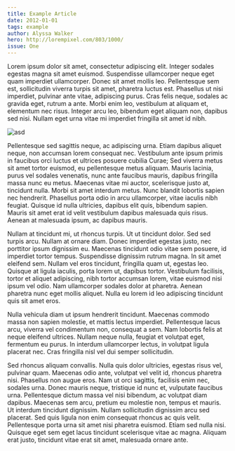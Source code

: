 ```yaml
---
title: Example Article
date: 2012-01-01
tags: example
author: Alyssa Walker
hero: http://lorempixel.com/803/1000/
issue: One
---
```


Lorem ipsum dolor sit amet, consectetur adipiscing elit. Integer sodales egestas magna sit amet euismod. Suspendisse ullamcorper neque eget quam imperdiet ullamcorper. Donec sit amet mollis leo. Pellentesque sem est, sollicitudin viverra turpis sit amet, pharetra luctus est. Phasellus ut nisi imperdiet, pulvinar ante vitae, adipiscing purus. Cras felis neque, sodales ac gravida eget, rutrum a ante. Morbi enim leo, vestibulum at aliquam et, elementum nec risus. Integer arcu leo, bibendum eget aliquam non, dapibus sed nisi. Nullam eget urna vitae mi imperdiet fringilla sit amet id nibh.

![asd](http://lorempixel.com/1200/700/)

Pellentesque sed sagittis neque, ac adipiscing urna. Etiam dapibus aliquet neque, non accumsan lorem consequat nec. Vestibulum ante ipsum primis in faucibus orci luctus et ultrices posuere cubilia Curae; Sed viverra metus sit amet tortor euismod, eu pellentesque metus aliquam. Mauris lacinia, purus vel sodales venenatis, nunc ante faucibus mauris, dapibus fringilla massa nunc eu metus. Maecenas vitae mi auctor, scelerisque justo at, tincidunt nulla. Morbi sit amet interdum metus. Nunc blandit lobortis sapien nec hendrerit. Phasellus porta odio in arcu ullamcorper, vitae iaculis nibh feugiat. Quisque id nulla ultricies, dapibus elit quis, bibendum sapien. Mauris sit amet erat id velit vestibulum dapibus malesuada quis risus. Aenean at malesuada ipsum, ac dapibus mauris.

Nullam at tincidunt mi, ut rhoncus turpis. Ut ut tincidunt dolor. Sed sed turpis arcu. Nullam at ornare diam. Donec imperdiet egestas justo, nec porttitor ipsum dignissim eu. Maecenas tincidunt odio vitae sem posuere, id imperdiet tortor tempus. Suspendisse dignissim rutrum magna. In sit amet eleifend sem. Nullam vel eros tincidunt, fringilla quam ut, egestas leo. Quisque at ligula iaculis, porta lorem ut, dapibus tortor. Vestibulum facilisis, tortor et aliquet adipiscing, nibh tortor accumsan lorem, vitae euismod nisi ipsum vel odio. Nam ullamcorper sodales dolor at pharetra. Aenean pharetra nunc eget mollis aliquet. Nulla eu lorem id leo adipiscing tincidunt quis sit amet eros.

Nulla vehicula diam ut ipsum hendrerit tincidunt. Maecenas commodo massa non sapien molestie, et mattis lectus imperdiet. Pellentesque lacus arcu, viverra vel condimentum non, consequat a sem. Nam lobortis felis at neque eleifend ultrices. Nullam neque nulla, feugiat et volutpat eget, fermentum eu purus. In interdum ullamcorper lectus, in volutpat ligula placerat nec. Cras fringilla nisl vel dui semper sollicitudin.

Sed rhoncus aliquam convallis. Nulla quis dolor ultricies, egestas risus vel, pulvinar quam. Maecenas odio ante, volutpat vel velit id, rhoncus pharetra nisi. Phasellus non augue eros. Nam ut orci sagittis, facilisis enim nec, sodales urna. Donec mauris neque, tristique id nunc et, vulputate faucibus urna. Pellentesque dictum massa vel nisi bibendum, ac volutpat diam dapibus. Maecenas sem arcu, pretium eu molestie non, tempus et mauris. Ut interdum tincidunt dignissim. Nullam sollicitudin dignissim arcu sed placerat. Sed quis ligula non enim consequat rhoncus ac quis velit. Pellentesque porta urna sit amet nisi pharetra euismod. Etiam sed nulla nisi. Quisque eget sem eget lacus tincidunt scelerisque vitae ac magna. Aliquam erat justo, tincidunt vitae erat sit amet, malesuada ornare ante.

